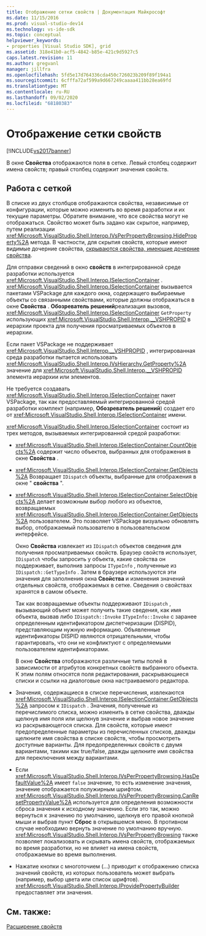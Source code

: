 ```yaml
---
title: Отображение сетки свойств | Документация Майкрософт
ms.date: 11/15/2016
ms.prod: visual-studio-dev14
ms.technology: vs-ide-sdk
ms.topic: conceptual
helpviewer_keywords:
- properties [Visual Studio SDK], grid
ms.assetid: 318e41b0-acf5-4842-b85e-421c9d5927c5
caps.latest.revision: 11
ms.author: gregvanl
manager: jillfra
ms.openlocfilehash: 5fd5e17d764336cda450c726023b209f89f194a1
ms.sourcegitcommit: 6cfffa72af599a9d667249caaaa411bb28ea69fd
ms.translationtype: MT
ms.contentlocale: ru-RU
ms.lasthandoff: 09/02/2020
ms.locfileid: "68180383"
---
```

# <a name="properties-display-grid"></a>Отображение сетки свойств
[!INCLUDE[vs2017banner](../../includes/vs2017banner.md)]

В окне **Свойства** отображаются поля в сетке. Левый столбец содержит имена свойств; правый столбец содержит значения свойств.  
  
## <a name="working-with-the-grid"></a>Работа с сеткой  
 В списке из двух столбцов отображаются свойства, независимые от конфигурации, которые можно изменить во время разработки и их текущие параметры. Обратите внимание, что все свойства могут не отображаться. Свойство может быть задано как скрытое, например, путем реализации <xref:Microsoft.VisualStudio.Shell.Interop.IVsPerPropertyBrowsing.HideProperty%2A> метода. В частности, для скрытия свойств, которые имеют видимые дочерние свойства, [скрываются свойства, имеющие дочерние свойства](../../misc/hiding-properties-that-have-child-properties.md).  
  
 Для отправки сведений в окно **свойств** в интегрированной среде разработки используется <xref:Microsoft.VisualStudio.Shell.Interop.ISelectionContainer> . <xref:Microsoft.VisualStudio.Shell.Interop.ISelectionContainer> вызывается пакетами VSPackage для каждого окна, содержащего выбираемые объекты со связанными свойствами, которые должны отображаться в окне **Свойства** . **Обозреватель решений**реализация вызовов, <xref:Microsoft.VisualStudio.Shell.Interop.ISelectionContainer> `GetProperty` использующих <xref:Microsoft.VisualStudio.Shell.Interop.__VSHPROPID> в иерархии проекта для получения просматриваемых объектов в иерархии.  
  
 Если пакет VSPackage не поддерживает <xref:Microsoft.VisualStudio.Shell.Interop.__VSHPROPID> , интегрированная среда разработки пытается использовать <xref:Microsoft.VisualStudio.Shell.Interop.IVsHierarchy.GetProperty%2A> значение для <xref:Microsoft.VisualStudio.Shell.Interop.__VSHPROPID> элемента иерархии или элементов.  
  
 Не требуется создавать <xref:Microsoft.VisualStudio.Shell.Interop.ISelectionContainer> пакет VSPackage, так как предоставляемый интегрированной средой разработки комплект (например, **Обозреватель решений**) создает его от <xref:Microsoft.VisualStudio.Shell.Interop.ISelectionContainer> имени.  
  
 <xref:Microsoft.VisualStudio.Shell.Interop.ISelectionContainer> состоит из трех методов, вызываемых интегрированной средой разработки:  
  
- <xref:Microsoft.VisualStudio.Shell.Interop.ISelectionContainer.CountObjects%2A> содержит число объектов, выбранных для отображения в окне **Свойства** .  
  
- <xref:Microsoft.VisualStudio.Shell.Interop.ISelectionContainer.GetObjects%2A> Возвращает `IDispatch` объекты, выбранные для отображения в окне " **свойства** ".  
  
- <xref:Microsoft.VisualStudio.Shell.Interop.ISelectionContainer.SelectObjects%2A> делает возможным выбор любого из объектов, возвращаемых <xref:Microsoft.VisualStudio.Shell.Interop.ISelectionContainer.GetObjects%2A> пользователем. Это позволяет VSPackage визуально обновлять выбор, отображаемый пользователю в пользовательском интерфейсе.  
  
  Окно **Свойства** извлекает из `IDispatch` объектов сведения для получения просматриваемых свойств. Браузер свойств использует, `IDispatch` чтобы запросить у объекта, какие свойства он поддерживает, выполнив запросы `ITypeInfo` , полученные из `IDispatch::GetTypeInfo` . Затем в браузере используются эти значения для заполнения окна **Свойства** и изменения значений отдельных свойств, отображаемых в сетке. Сведения о свойствах хранятся в самом объекте.  
  
  Так как возвращаемые объекты поддерживают `IDispatch` , вызывающий объект может получить такие сведения, как имя объекта, вызвав либо `IDispatch::Invoke` `ITypeInfo::Invoke` с заранее определенным идентификатором диспетчеризации (DISPID), представляющим нужную информацию. Объявленные идентификаторы DISPID являются отрицательными, чтобы гарантировать, что они не конфликтуют с определяемыми пользователем идентификаторами.  
  
  В окне **Свойства** отображаются различные типы полей в зависимости от атрибутов конкретных свойств выбранного объекта. К этим полям относятся поля редактирования, раскрывающиеся списки и ссылки на диалоговые окна настраиваемого редактора.  
  
- Значения, содержащиеся в списке перечисления, извлекаются <xref:Microsoft.VisualStudio.Shell.Interop.ISelectionContainer.GetObjects%2A> запросом к `IDispatch` . Значения, полученные из перечислимого списка, можно изменить в сетке свойства, дважды щелкнув имя поля или щелкнув значение и выбрав новое значение из раскрывающегося списка. Для свойств, которые имеют предопределенные параметры из перечисленных списков, дважды щелкните имя свойства в списке свойств, чтобы просмотреть доступные варианты. Для предопределенных свойств с двумя вариантами, такими как true/false, дважды щелкните имя свойства для переключения между вариантами.  
  
- Если <xref:Microsoft.VisualStudio.Shell.Interop.IVsPerPropertyBrowsing.HasDefaultValue%2A> имеет `false` значение, то есть изменение значения, значение отображается полужирным шрифтом. <xref:Microsoft.VisualStudio.Shell.Interop.IVsPerPropertyBrowsing.CanResetPropertyValue%2A> используется для определения возможности сброса значения к исходному значению. Если это так, можно вернуться к значению по умолчанию, щелкнув его правой кнопкой мыши и выбрав пункт **Сброс** в открывшемся меню. В противном случае необходимо вернуть значение по умолчанию вручную. <xref:Microsoft.VisualStudio.Shell.Interop.IVsPerPropertyBrowsing> также позволяет локализовать и скрывать имена свойств, отображаемых во время разработки, но не влияет на имена свойств, отображаемые во время выполнения.  
  
- Нажатие кнопки с многоточием (...) приводит к отображению списка значений свойств, из которых пользователь может выбрать (например, выбор цвета или список шрифтов). <xref:Microsoft.VisualStudio.Shell.Interop.IProvidePropertyBuilder> предоставляет эти значения.  
  
## <a name="see-also"></a>См. также:  
 [Расширение свойств](../../extensibility/internals/extending-properties.md)
